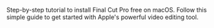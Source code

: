 Step-by-step tutorial to install Final Cut Pro free on macOS. Follow this simple guide to get started with Apple's powerful video editing tool.
